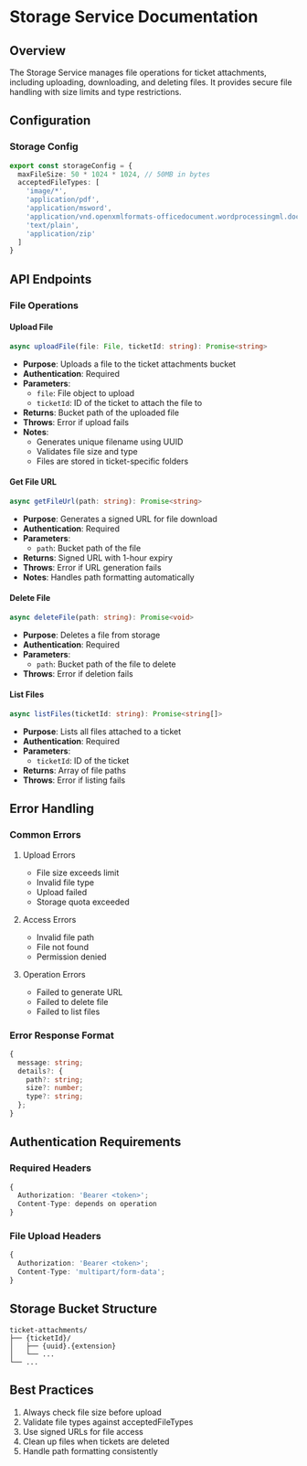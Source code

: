 # Storage Service Documentation

## Overview
The Storage Service manages file operations for ticket attachments, including uploading, downloading, and deleting files. It provides secure file handling with size limits and type restrictions.

## Configuration

### Storage Config
```typescript
export const storageConfig = {
  maxFileSize: 50 * 1024 * 1024, // 50MB in bytes
  acceptedFileTypes: [
    'image/*',
    'application/pdf',
    'application/msword',
    'application/vnd.openxmlformats-officedocument.wordprocessingml.document',
    'text/plain',
    'application/zip'
  ]
}
```

## API Endpoints

### File Operations

#### Upload File
```typescript
async uploadFile(file: File, ticketId: string): Promise<string>
```
- **Purpose**: Uploads a file to the ticket attachments bucket
- **Authentication**: Required
- **Parameters**:
  - `file`: File object to upload
  - `ticketId`: ID of the ticket to attach the file to
- **Returns**: Bucket path of the uploaded file
- **Throws**: Error if upload fails
- **Notes**: 
  - Generates unique filename using UUID
  - Validates file size and type
  - Files are stored in ticket-specific folders

#### Get File URL
```typescript
async getFileUrl(path: string): Promise<string>
```
- **Purpose**: Generates a signed URL for file download
- **Authentication**: Required
- **Parameters**:
  - `path`: Bucket path of the file
- **Returns**: Signed URL with 1-hour expiry
- **Throws**: Error if URL generation fails
- **Notes**: Handles path formatting automatically

#### Delete File
```typescript
async deleteFile(path: string): Promise<void>
```
- **Purpose**: Deletes a file from storage
- **Authentication**: Required
- **Parameters**:
  - `path`: Bucket path of the file to delete
- **Throws**: Error if deletion fails

#### List Files
```typescript
async listFiles(ticketId: string): Promise<string[]>
```
- **Purpose**: Lists all files attached to a ticket
- **Authentication**: Required
- **Parameters**:
  - `ticketId`: ID of the ticket
- **Returns**: Array of file paths
- **Throws**: Error if listing fails

## Error Handling

### Common Errors
1. Upload Errors
   - File size exceeds limit
   - Invalid file type
   - Upload failed
   - Storage quota exceeded

2. Access Errors
   - Invalid file path
   - File not found
   - Permission denied

3. Operation Errors
   - Failed to generate URL
   - Failed to delete file
   - Failed to list files

### Error Response Format
```typescript
{
  message: string;
  details?: {
    path?: string;
    size?: number;
    type?: string;
  };
}
```

## Authentication Requirements

### Required Headers
```typescript
{
  Authorization: 'Bearer <token>';
  Content-Type: depends on operation
}
```

### File Upload Headers
```typescript
{
  Authorization: 'Bearer <token>';
  Content-Type: 'multipart/form-data';
}
```

## Storage Bucket Structure
```
ticket-attachments/
├── {ticketId}/
│   ├── {uuid}.{extension}
│   └── ...
└── ...
```

## Best Practices
1. Always check file size before upload
2. Validate file types against acceptedFileTypes
3. Use signed URLs for file access
4. Clean up files when tickets are deleted
5. Handle path formatting consistently 